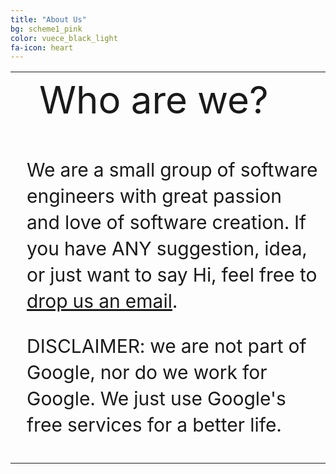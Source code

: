 ```yaml
---
title: "About Us"
bg: scheme1_pink
color: vuece_black_light
fa-icon: heart
---
```


<head>
<style>
#vuecep{
    font-size: 30px;
}
</style>
</head>

<table>
  <tr>
    <td rowspan="2">
    <span class="fa-stack subtlecircle" style="font-size:60px; background:rgba(255,166,0,0)">
	  <i class="fa fa-smile-o fa-stack-2x text-vuece_black_light"></i>
	</span>
	</td>
	<td style="font-size:60px;text-align:left;line-height:1.2;">
    	Who are we?
	</td>		
  </tr>
  
   <tr>
	 <td style="font-size:30px;line-height:1.4;padding:10px;">
	 	<p id="vuecep">We are a small group of software engineers with great passion and love of software creation. If you have ANY suggestion, idea, or just want to say Hi, feel free to <a href="#vuece_contact">drop us an email</a>.</p>
	 	<p id="vuecep">DISCLAIMER: we are not part of Google, nor do we work for Google. We just use Google's free services for a better life.</p>
	 </td>		
  </tr>
</table>

